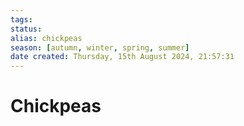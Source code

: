 ```yaml
---
tags: 
status:
alias: chickpeas
season: [autumn, winter, spring, summer]
date created: Thursday, 15th August 2024, 21:57:31
---
```


# Chickpeas